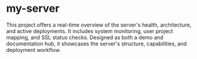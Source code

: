 # my-server
This project offers a real-time overview of the server's health, architecture, and active deployments. It includes system monitoring, user project mapping, and SSL status checks. Designed as both a demo and documentation hub, it showcases the server's structure, capabilities, and deployment workflow.
